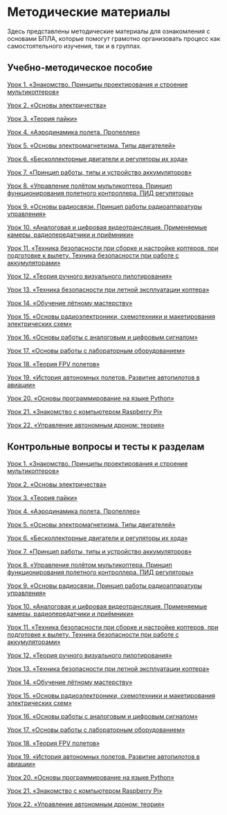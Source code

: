 Методические материалы
======================

Здесь представлены методические материалы для ознакомления с основами БПЛА, 
которые помогут грамотно организовать процесс как самостоятельного изучения, так и в группах. 

Учебно-методическое пособие
---------------------------

[Урок 1. «Знакомство. Принципы проектирования и строение мультикоптеров»](metodmaterials.md)

[Урок 2. «Основы электричества»](metodmaterials.md)

[Урок 3. «Теория пайки»](metodmaterials.md)

[Урок 4. «Аэродинамика полета. Пропеллер»](metodmaterials.md)

[Урок 5. «Основы электромагнетизма. Типы двигателей»](metodmaterials.md)

[Урок 6. «Бесколлекторные двигатели и регуляторы их хода»](metodmaterials.md)

[Урок 7. «Принцип работы, типы и устройство аккумуляторов»](metodmaterials.md)

[Урок 8. «Управление полётом мультикоптера. Принцип функционирования полетного контроллера. ПИД регуляторы»](metodmaterials.md)

[Урок 9. «Основы радиосвязи. Принцип работы радиоаппаратуры управления»](metodmaterials.md)

[Урок 10. «Аналоговая и цифровая видеотрансляция. Применяемые камеры, радиопередатчики и приёмники»](metodmaterials.md)

[Урок 11. «Техника безопасности при сборке и настройке коптеров, при подготовке к вылету. Техника безопасности при работе с аккумуляторами»](metodmaterials.md)

[Урок 12. «Теория ручного визуального пилотирования»](metodmaterials.md)

[Урок 13. «Техника безопасности при летной эксплуатации коптера»](metodmaterials.md)

[Урок 14. «Обучение лётному мастерству»](metodmaterials.md)

[Урок 15. «Основы радиоэлектроники, схемотехники и макетирования электрических схем»](metodmaterials.md)

[Урок 16. «Основы работы с аналоговым и цифровым сигналом»](metodmaterials.md)

[Урок 17. «Основы работы с лабораторным оборудованием»](metodmaterials.md)

[Урок 18. «Теория FPV полетов»](metodmaterials.md)

[Урок 19. «История автономных полетов. Развитие автопилотов в авиации»](metodmaterials.md)

[Урок 20. «Основы программирование на языке Python»](metodmaterials.md)

[Урок 21. «Знакомство с компьютером Raspberry Pi»](metodmaterials.md)

[Урок 22. «Управление автономным дроном: теория»](metodmaterials.md)

Контрольные вопросы и тесты к разделам
------------------

[Урок 1. «Знакомство. Принципы проектирования и строение мультикоптеров»](tests.md)

[Урок 2. «Основы электричества»](tests.md)

[Урок 3. «Теория пайки»](tests.md)

[Урок 4. «Аэродинамика полета. Пропеллер»](tests.md)

[Урок 5. «Основы электромагнетизма. Типы двигателей»](tests.md)

[Урок 6. «Бесколлекторные двигатели и регуляторы их хода»](tests.md)

[Урок 7. «Принцип работы, типы и устройство аккумуляторов»](tests.md)

[Урок 8. «Управление полётом мультикоптера. Принцип функционирования полетного контроллера. ПИД регуляторы»](tests.md)

[Урок 9. «Основы радиосвязи. Принцип работы радиоаппаратуры управления»](tests.md)

[Урок 10. «Аналоговая и цифровая видеотрансляция. Применяемые камеры, радиопередатчики и приёмники»](tests.md)

[Урок 11. «Техника безопасности при сборке и настройке коптеров, при подготовке к вылету. Техника безопасности при работе с аккумуляторами»](tests.md)

[Урок 12. «Теория ручного визуального пилотирования»](tests.md)

[Урок 13. «Техника безопасности при летной эксплуатации коптера»](tests.md)

[Урок 14. «Обучение лётному мастерству»](tests.md)

[Урок 15. «Основы радиоэлектроники, схемотехники и макетирования электрических схем»](tests.md)

[Урок 16. «Основы работы с аналоговым и цифровым сигналом»](tests.md)

[Урок 17. «Основы работы с лабораторным оборудованием»](tests.md)

[Урок 18. «Теория FPV полетов»](tests.md)

[Урок 19. «История автономных полетов. Развитие автопилотов в авиации»](tests.md)

[Урок 20. «Основы программирование на языке Python»](tests.md)

[Урок 21. «Знакомство с компьютером Raspberry Pi»](tests.md)

[Урок 22. «Управление автономным дроном: теория»](tests.md)
